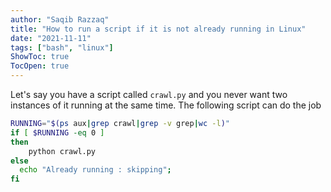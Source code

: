 ```yaml
---
author: "Saqib Razzaq"
title: "How to run a script if it is not already running in Linux"
date: "2021-11-11"
tags: ["bash", "linux"]
ShowToc: true
TocOpen: true
---
```


Let's say you have a script called `crawl.py` and you never want two instances of it running at the same time. The following script can do the job

```bash
RUNNING="$(ps aux|grep crawl|grep -v grep|wc -l)"
if [ $RUNNING -eq 0 ]
then
    python crawl.py
else
  echo "Already running : skipping";
fi
```